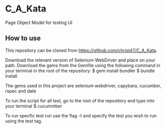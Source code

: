 # C_A_Kata
Page Object Model for testing UI

## How to use
This repository can be cloned from https://github.com/christ47/C_A_Kata.

Download the relevant version of Selenium-WebDriver and place on your path.
Download the gems from the Gemfile using the following command in your terminal in the root of the repository:
$ gem install bundler
$ bundle install

The gems used in this project are selenium webdriver, capybara, cucumber, rspec and date

To run the script for all test, go to the root of the repository and type into your terminal
$ cucummber

To run specfic test run use the flag -t and specify the test you wish to run using the test tag.

